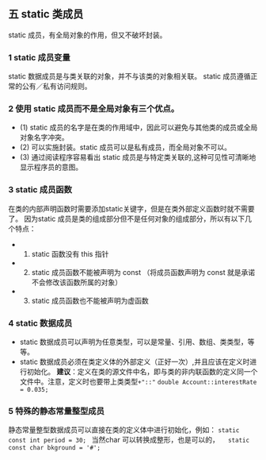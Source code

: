## 五 static 类成员
 
static 成员，有全局对象的作用，但又不破坏封装。
### 1 static 成员变量
static 数据成员是与类关联的对象，并不与该类的对象相关联。
static 成员遵循正常的公有／私有访问规则。  

### 2 使用 static 成员而不是全局对象有三个优点。
* (1)  static 成员的名字是在类的作用域中，因此可以避免与其他类的成员或全局对象名字冲突。
* (2)  可以实施封装。static 成员可以是私有成员，而全局对象不可以。
* (3)  通过阅读程序容易看出 static 成员是与特定类关联的,这种可见性可清晰地显示程序员的意图。 

### 3 static 成员函数
 在类的内部声明函数时需要添加static关键字，但是在类外部定义函数时就不需要了。 因为static 成员是类的组成部分但不是任何对象的组成部分，所以有以下几个特点：
 
* 1) static 函数没有 this 指针
* 2) static 成员函数不能被声明为 const （将成员函数声明为 const 就是承诺不会修改该函数所属的对象）
* 3) static 成员函数也不能被声明为虚函数

### 4 static 数据成员 
* static 数据成员可以声明为任意类型，可以是常量、引用、数组、类类型，等等。
 * static 数据成员必须在类定义体的外部定义（正好一次）,并且应该在定义时进行初始化。
**建议**：定义在类的源文件中名，即与类的非内联函数的定义同一个文件中。注意，定义时也要带上类类型`+"::"`
`double Account::interestRate = 0.035; `

### 5 特殊的静态常量整型成员 
  静态常量整型数据成员可以直接在类的定义体中进行初始化，例如：
`static const int period = 30; `
     当然char 可以转换成整形，也是可以的， `  static const char bkground = '#';`